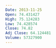 ```yaml
---
Date: 2013-11-25
Open: 74.431427
High: 75.124283
Low: 74.428574
Close: 74.82
Adj Close: 64.124481
Volume: 57327900
---
```

